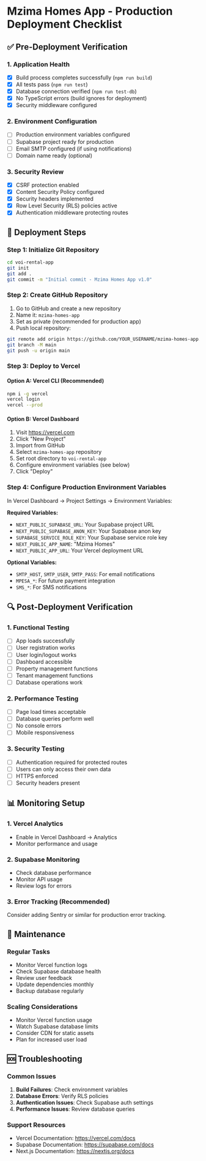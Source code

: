 # Mzima Homes App - Production Deployment Checklist

## ✅ Pre-Deployment Verification

### 1. Application Health

- [x] Build process completes successfully (`npm run build`)
- [x] All tests pass (`npm run test`)
- [x] Database connection verified (`npm run test-db`)
- [x] No TypeScript errors (build ignores for deployment)
- [x] Security middleware configured

### 2. Environment Configuration

- [ ] Production environment variables configured
- [ ] Supabase project ready for production
- [ ] Email SMTP configured (if using notifications)
- [ ] Domain name ready (optional)

### 3. Security Review

- [x] CSRF protection enabled
- [x] Content Security Policy configured
- [x] Security headers implemented
- [x] Row Level Security (RLS) policies active
- [x] Authentication middleware protecting routes

## 🚀 Deployment Steps

### Step 1: Initialize Git Repository

```bash
cd voi-rental-app
git init
git add .
git commit -m "Initial commit - Mzima Homes App v1.0"
```

### Step 2: Create GitHub Repository

1. Go to GitHub and create a new repository
2. Name it: `mzima-homes-app`
3. Set as private (recommended for production app)
4. Push local repository:

```bash
git remote add origin https://github.com/YOUR_USERNAME/mzima-homes-app.git
git branch -M main
git push -u origin main
```

### Step 3: Deploy to Vercel

#### Option A: Vercel CLI (Recommended)

```bash
npm i -g vercel
vercel login
vercel --prod
```

#### Option B: Vercel Dashboard

1. Visit https://vercel.com
2. Click "New Project"
3. Import from GitHub
4. Select `mzima-homes-app` repository
5. Set root directory to `voi-rental-app`
6. Configure environment variables (see below)
7. Click "Deploy"

### Step 4: Configure Production Environment Variables

In Vercel Dashboard → Project Settings → Environment Variables:

**Required Variables:**

- `NEXT_PUBLIC_SUPABASE_URL`: Your Supabase project URL
- `NEXT_PUBLIC_SUPABASE_ANON_KEY`: Your Supabase anon key
- `SUPABASE_SERVICE_ROLE_KEY`: Your Supabase service role key
- `NEXT_PUBLIC_APP_NAME`: "Mzima Homes"
- `NEXT_PUBLIC_APP_URL`: Your Vercel deployment URL

**Optional Variables:**

- `SMTP_HOST`, `SMTP_USER`, `SMTP_PASS`: For email notifications
- `MPESA_*`: For future payment integration
- `SMS_*`: For SMS notifications

## 🔍 Post-Deployment Verification

### 1. Functional Testing

- [ ] App loads successfully
- [ ] User registration works
- [ ] User login/logout works
- [ ] Dashboard accessible
- [ ] Property management functions
- [ ] Tenant management functions
- [ ] Database operations work

### 2. Performance Testing

- [ ] Page load times acceptable
- [ ] Database queries perform well
- [ ] No console errors
- [ ] Mobile responsiveness

### 3. Security Testing

- [ ] Authentication required for protected routes
- [ ] Users can only access their own data
- [ ] HTTPS enforced
- [ ] Security headers present

## 📊 Monitoring Setup

### 1. Vercel Analytics

- Enable in Vercel Dashboard → Analytics
- Monitor performance and usage

### 2. Supabase Monitoring

- Check database performance
- Monitor API usage
- Review logs for errors

### 3. Error Tracking (Recommended)

Consider adding Sentry or similar for production error tracking.

## 🔧 Maintenance

### Regular Tasks

- Monitor Vercel function logs
- Check Supabase database health
- Review user feedback
- Update dependencies monthly
- Backup database regularly

### Scaling Considerations

- Monitor Vercel function usage
- Watch Supabase database limits
- Consider CDN for static assets
- Plan for increased user load

## 🆘 Troubleshooting

### Common Issues

1. **Build Failures**: Check environment variables
2. **Database Errors**: Verify RLS policies
3. **Authentication Issues**: Check Supabase auth settings
4. **Performance Issues**: Review database queries

### Support Resources

- Vercel Documentation: https://vercel.com/docs
- Supabase Documentation: https://supabase.com/docs
- Next.js Documentation: https://nextjs.org/docs
